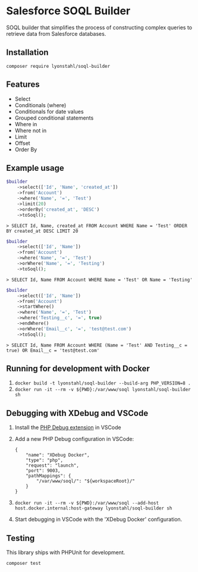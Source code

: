 # Salesforce SOQL Builder

SOQL builder that simplifies the process of constructing complex queries to retrieve data from Salesforce databases.

## Installation

    composer require lyonstahl/soql-builder

## Features

-   Select
-   Conditionals (where)
-   Conditionals for date values
-   Grouped conditional statements
-   Where in
-   Where not in
-   Limit
-   Offset
-   Order By

## Example usage

```php
$builder
    ->select(['Id', 'Name', 'created_at'])
    ->from('Account')
    ->where('Name', '=', 'Test')
    ->limit(20)
    ->orderBy('created_at', 'DESC')
    ->toSoql();
```

`> SELECT Id, Name, created_at FROM Account WHERE Name = 'Test' ORDER BY created_at DESC LIMIT 20`

```php
$builder
    ->select(['Id', 'Name'])
    ->from('Account')
    ->where('Name', '=', 'Test')
    ->orWhere('Name', '=', 'Testing')
    ->toSoql();
```

`> SELECT Id, Name FROM Account WHERE Name = 'Test' OR Name = 'Testing'`

```php
$builder
    ->select(['Id', 'Name'])
    ->from('Account')
    ->startWhere()
    ->where('Name', '=', 'Test')
    ->where('Testing__c', '=', true)
    ->endWhere()
    ->orWhere('Email__c', '=', 'test@test.com')
    ->toSoql();
```

`> SELECT Id, Name FROM Account WHERE (Name = 'Test' AND Testing__c = true) OR Email__c = 'test@test.com'`

## Running for development with Docker

1. `docker build -t lyonstahl/soql-builder --build-arg PHP_VERSION=8 .`
2. `docker run -it --rm -v ${PWD}:/var/www/soql lyonstahl/soql-builder sh`

## Debugging with XDebug and VSCode

1.  Install the [PHP Debug extension](https://marketplace.visualstudio.com/items?itemName=xdebug.php-debug) in VSCode
2.  Add a new PHP Debug configuration in VSCode:

        {
            "name": "XDebug Docker",
            "type": "php",
            "request": "launch",
            "port": 9003,
            "pathMappings": {
                "/var/www/soql/": "${workspaceRoot}/"
            }
        }

3.  `docker run -it --rm -v ${PWD}:/var/www/soql --add-host host.docker.internal:host-gateway lyonstahl/soql-builder sh`
4.  Start debugging in VSCode with the 'XDebug Docker' configuration.

## Testing

This library ships with PHPUnit for development.

    composer test
